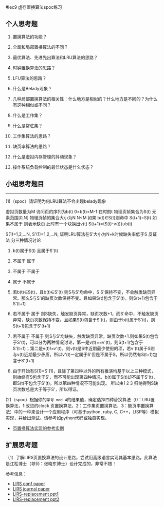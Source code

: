 #lec9 虚存置换算法spoc练习

## 个人思考题
1. 置换算法的功能？

2. 全局和局部置换算法的不同？

3. 最优算法、先进先出算法和LRU算法的思路？

4. 时钟置换算法的思路？

5. LFU算法的思路？

6. 什么是Belady现象？

7. 几种局部置换算法的相关性：什么地方是相似的？什么地方是不同的？为什么有这种相似或不同？

8. 什么是工作集？

9. 什么是常驻集？

10. 工作集算法的思路？

11. 缺页率算法的思路？

12. 什么是虚拟内存管理的抖动现象？

13. 操作系统负载控制的最佳状态是什么状态？

## 小组思考题目

----
(1)（spoc）请证明为何LRU算法不会出现belady现象

虚拟页数量为M 访问页的序列为b(t) 0<b(t)<M-1 在时刻t 物理页帧集合为S(t) 元素范围[0,N] 物理页帧的集合大小为N N<M
如果 b(t)∈S(t)则命中 S(t+1)=S(t)
如果不属于 则表示缺页 此时有一个块换出v(t) S(t+1)=(S(t)-v(t))∪b(t)

S(1)=1,2,...N, S'(1)=1,2,...N, 证明LRU算法在S'大小为N+k时候缺失率低于S
反证法
分三种情况讨论
1. b(t)属于S(t) 且属于S'(t)
2. 不属于 属于
3. 不属于 不属于
4. 属于 不属于

1. 若b(t)∈S(t)，且b(t)∈S'(t)
  则S与S'均命中，S S'保持不变，不会触发缺页异常。那么S与S'的缺页次数保持不变。且如果S(t)包含于S'(t)，则S(t+1)包含于S'(t+1)
2. 若不属于 属于 则S缺失，触发缺页异常，缺页次数+1，而S'命中，不触发缺页异常，缺页次数保持不变。且如果S(t)包含于S'(t)，则由于b(t)属于S'(t)，则S(t+1)包含于S'(t+1)
3. 若不属于 不属于 则S与S'均缺失，触发缺页异常，缺页次数+1.则如果S(t)包含于S'(t)，可以分为两种情况讨论，第一是v(t)==v'(t)，则S(t+1)包含于S'(t+1)；第二是v(t)!=v'(t)，则v(t)是S中近期最少使用的项，若v'(t)属于S则与v(t)近期最少矛盾，所以v'(t)一定属于S'但是不属于S。所以仍然有S(t+1)包含于S'(t+1)
4. 由于开始有S(1)=S'(1)，且除了第四种以外的所有推演均基于以上三种模式，则始终有S包含于S'，而不可能出现第四种情况，b(t)属于S(t)却不属于S'(t)，即S(t)不包含于S'(t)，所以第四种情况不可能出现。
所以由1 2 3 归纳得到S缺页次数总是大于等于S'，所以得证。

(2)（spoc）根据你的`学号 mod 4`的结果值，确定选择四种替换算法（0：LRU置换算法，1:改进的clock 页置换算法，2：工作集页置换算法，3：缺页率置换算法）中的一种来设计一个应用程序（可基于python, ruby, C, C++，LISP等）模拟实现，并给出测试。请参考如python代码或独自实现。
 - [页置换算法实现的参考实例](https://github.com/chyyuu/ucore_lab/blob/master/related_info/lab3/page-replacement-policy.py)
 
## 扩展思考题
（1）了解LIRS页置换算法的设计思路，尝试用高级语言实现其基本思路。此算法是江松博士（导师：张晓东博士）设计完成的，非常不错！

参考信息：

 - [LIRS conf paper](http://www.ece.eng.wayne.edu/~sjiang/pubs/papers/jiang02_LIRS.pdf)
 - [LIRS journal paper](http://www.ece.eng.wayne.edu/~sjiang/pubs/papers/jiang05_LIRS.pdf)
 - [LIRS-replacement ppt1](http://dragonstar.ict.ac.cn/course_09/XD_Zhang/(6)-LIRS-replacement.pdf)
 - [LIRS-replacement ppt2](http://www.ece.eng.wayne.edu/~sjiang/Projects/LIRS/sig02.ppt)

